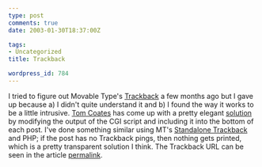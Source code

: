 ```yaml
---
type: post
comments: true
date: 2003-01-30T18:37:00Z

tags:
- Uncategorized
title: Trackback

wordpress_id: 784
---
```


I tried to figure out Movable Type's [Trackback](http://www.movabletype.org/trackback/) a few months ago but I gave up because a) I didn't quite understand it and b) I found the way it works to be a little intrusive. [Tom Coates](http://www.plasticbag.org) has come up with a pretty elegant [solution](http://www.plasticbag.org/archives/2003/01/building_trackback_into_plasticbagorg.shtml) by modifying the output of the CGI script and including it into the bottom of each post. I've done something similar using MT's [Standalone Trackback](http://www.movabletype.org/docs/tb-standalone.html) and PHP; if the post has no Trackback pings, then nothing gets printed, which is a pretty transparent solution I think. The Trackback URL can be seen in the article [permalink](http://www.ballofstringtheory.com/article/152).
